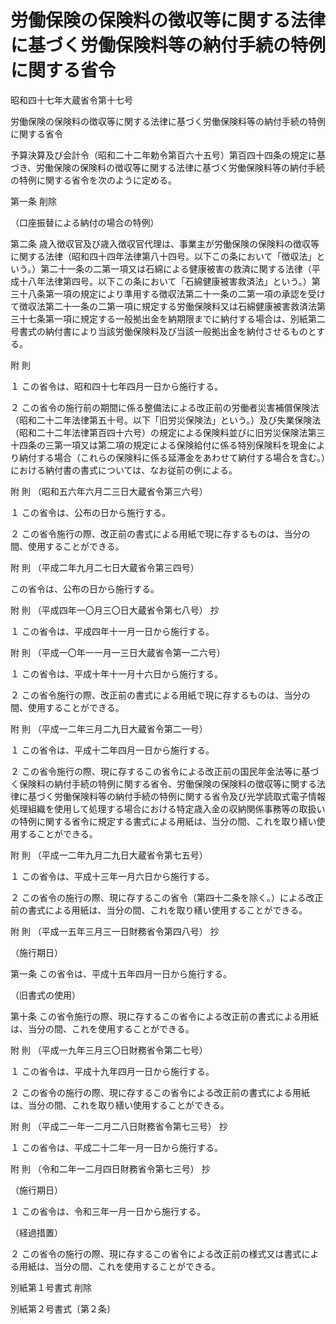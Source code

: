 # 労働保険の保険料の徴収等に関する法律に基づく労働保険料等の納付手続の特例に関する省令

昭和四十七年大蔵省令第十七号

労働保険の保険料の徴収等に関する法律に基づく労働保険料等の納付手続の特例に関する省令

予算決算及び会計令（昭和二十二年勅令第百六十五号）第百四十四条の規定に基づき、労働保険の保険料の徴収等に関する法律に基づく労働保険料等の納付手続の特例に関する省令を次のように定める。

第一条 削除

（口座振替による納付の場合の特例）

第二条 歳入徴収官及び歳入徴収官代理は、事業主が労働保険の保険料の徴収等に関する法律（昭和四十四年法律第八十四号。以下この条において「徴収法」という。）第二十一条の二第一項又は石綿による健康被害の救済に関する法律（平成十八年法律第四号。以下この条において「石綿健康被害救済法」という。）第三十八条第一項の規定により準用する徴収法第二十一条の二第一項の承認を受けて徴収法第二十一条の二第一項に規定する労働保険料又は石綿健康被害救済法第三十七条第一項に規定する一般拠出金を納期限までに納付する場合は、別紙第二号書式の納付書により当該労働保険料及び当該一般拠出金を納付させるものとする。

附 則

１ この省令は、昭和四十七年四月一日から施行する。

２ この省令の施行前の期間に係る整備法による改正前の労働者災害補償保険法（昭和二十二年法律第五十号。以下「旧労災保険法」という。）及び失業保険法（昭和二十二年法律第百四十六号）の規定による保険料並びに旧労災保険法第三十四条の三第一項又は第二項の規定による保険給付に係る特別保険料を現金により納付する場合（これらの保険料に係る延滞金をあわせて納付する場合を含む。）における納付書の書式については、なお従前の例による。

附 則 （昭和五六年六月二三日大蔵省令第三六号）

１ この省令は、公布の日から施行する。

２ この省令施行の際、改正前の書式による用紙で現に存するものは、当分の間、使用することができる。

附 則 （平成二年九月二七日大蔵省令第三四号）

この省令は、公布の日から施行する。

附 則 （平成四年一〇月三〇日大蔵省令第七八号） 抄

１ この省令は、平成四年十一月一日から施行する。

附 則 （平成一〇年一一月一三日大蔵省令第一二六号）

１ この省令は、平成十年十一月十六日から施行する。

２ この省令施行の際、改正前の書式による用紙で現に存するものは、当分の間、使用することができる。

附 則 （平成一二年三月二九日大蔵省令第二一号）

１ この省令は、平成十二年四月一日から施行する。

２ この省令施行の際、現に存するこの省令による改正前の国民年金法等に基づく保険料の納付手続の特例に関する省令、労働保険の保険料の徴収等に関する法律に基づく労働保険料等の納付手続の特例に関する省令及び光学読取式電子情報処理組織を使用して処理する場合における特定歳入金の収納関係事務等の取扱いの特例に関する省令に規定する書式による用紙は、当分の間、これを取り繕い使用することができる。

附 則 （平成一二年九月二九日大蔵省令第七五号）

１ この省令は、平成十三年一月六日から施行する。

２ この省令の施行の際、現に存するこの省令（第四十二条を除く。）による改正前の書式による用紙は、当分の間、これを取り繕い使用することができる。

附 則 （平成一五年三月三一日財務省令第四八号） 抄

（施行期日）

第一条 この省令は、平成十五年四月一日から施行する。

（旧書式の使用）

第十条 この省令施行の際、現に存するこの省令による改正前の書式による用紙は、当分の間、これを使用することができる。

附 則 （平成一九年三月三〇日財務省令第二七号）

１ この省令は、平成十九年四月一日から施行する。

２ この省令の施行の際、現に存するこの省令による改正前の書式による用紙は、当分の間、これを取り繕い使用することができる。

附 則 （平成二一年一二月二八日財務省令第七三号） 抄

１ この省令は、平成二十二年一月一日から施行する。

附 則 （令和二年一二月四日財務省令第七三号） 抄

（施行期日）

１ この省令は、令和三年一月一日から施行する。

（経過措置）

２ この省令の施行の際、現に存するこの省令による改正前の様式又は書式による用紙は、当分の間、これを使用することができる。

別紙第１号書式 削除

別紙第２号書式〔第２条〕

[](/./pict/S47F03401000017_2103251403_001.pdf)
